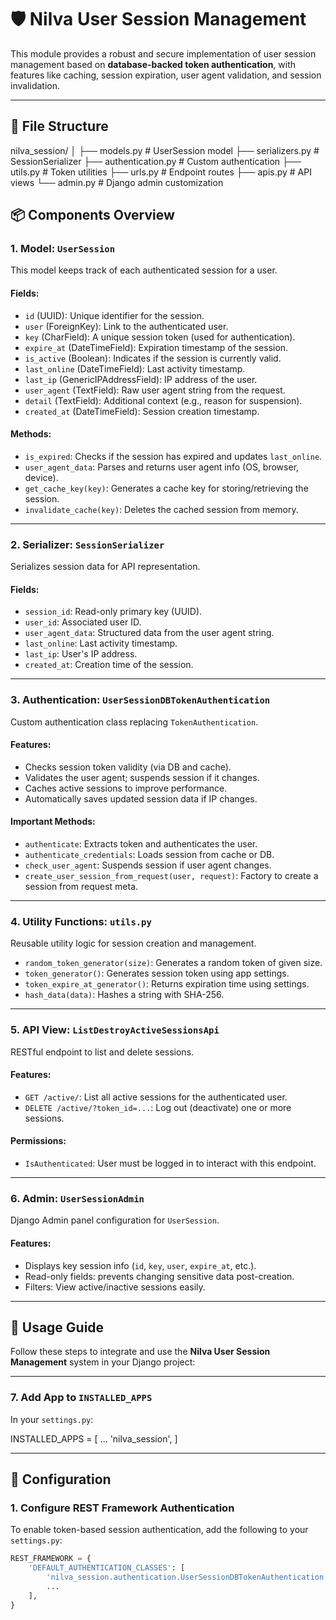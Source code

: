 # 🛡️ Nilva User Session Management

This module provides a robust and secure implementation of user session management based on **database-backed token
authentication**, with features like caching, session expiration, user agent validation, and session invalidation.

---

## 📁 File Structure

nilva_session/
│
├── models.py # UserSession model
├── serializers.py # SessionSerializer
├── authentication.py # Custom authentication
├── utils.py # Token utilities
├── urls.py # Endpoint routes
├── apis.py # API views
└── admin.py # Django admin customization

## 📦 Components Overview

### 1. **Model: `UserSession`**

This model keeps track of each authenticated session for a user.

#### Fields:

- `id` (UUID): Unique identifier for the session.
- `user` (ForeignKey): Link to the authenticated user.
- `key` (CharField): A unique session token (used for authentication).
- `expire_at` (DateTimeField): Expiration timestamp of the session.
- `is_active` (Boolean): Indicates if the session is currently valid.
- `last_online` (DateTimeField): Last activity timestamp.
- `last_ip` (GenericIPAddressField): IP address of the user.
- `user_agent` (TextField): Raw user agent string from the request.
- `detail` (TextField): Additional context (e.g., reason for suspension).
- `created_at` (DateTimeField): Session creation timestamp.

#### Methods:

- `is_expired`: Checks if the session has expired and updates `last_online`.
- `user_agent_data`: Parses and returns user agent info (OS, browser, device).
- `get_cache_key(key)`: Generates a cache key for storing/retrieving the session.
- `invalidate_cache(key)`: Deletes the cached session from memory.

---

### 2. **Serializer: `SessionSerializer`**

Serializes session data for API representation.

#### Fields:

- `session_id`: Read-only primary key (UUID).
- `user_id`: Associated user ID.
- `user_agent_data`: Structured data from the user agent string.
- `last_online`: Last activity timestamp.
- `last_ip`: User's IP address.
- `created_at`: Creation time of the session.

---

### 3. **Authentication: `UserSessionDBTokenAuthentication`**

Custom authentication class replacing `TokenAuthentication`.

#### Features:

- Checks session token validity (via DB and cache).
- Validates the user agent; suspends session if it changes.
- Caches active sessions to improve performance.
- Automatically saves updated session data if IP changes.

#### Important Methods:

- `authenticate`: Extracts token and authenticates the user.
- `authenticate_credentials`: Loads session from cache or DB.
- `check_user_agent`: Suspends session if user agent changes.
- `create_user_session_from_request(user, request)`: Factory to create a session from request meta.

---

### 4. **Utility Functions: `utils.py`**

Reusable utility logic for session creation and management.

- `random_token_generator(size)`: Generates a random token of given size.
- `token_generator()`: Generates session token using app settings.
- `token_expire_at_generator()`: Returns expiration time using settings.
- `hash_data(data)`: Hashes a string with SHA-256.

---

### 5. **API View: `ListDestroyActiveSessionsApi`**

RESTful endpoint to list and delete sessions.

#### Features:

- `GET /active/`: List all active sessions for the authenticated user.
- `DELETE /active/?token_id=...`: Log out (deactivate) one or more sessions.

#### Permissions:

- `IsAuthenticated`: User must be logged in to interact with this endpoint.

---

### 6. **Admin: `UserSessionAdmin`**

Django Admin panel configuration for `UserSession`.

#### Features:

- Displays key session info (`id`, `key`, `user`, `expire_at`, etc.).
- Read-only fields: prevents changing sensitive data post-creation.
- Filters: View active/inactive sessions easily.

---

## 🚀 Usage Guide

Follow these steps to integrate and use the **Nilva User Session Management** system in your Django project:

---

### 7. Add App to `INSTALLED_APPS`

In your `settings.py`:

INSTALLED_APPS = [
    ...
    'nilva_session',
]

---


## 🔧 Configuration

### 1. Configure REST Framework Authentication

To enable token-based session authentication, add the following to your `settings.py`:

```python
REST_FRAMEWORK = {
    'DEFAULT_AUTHENTICATION_CLASSES': [
        'nilva_session.authentication.UserSessionDBTokenAuthentication',
        ...
    ],
}
